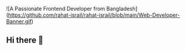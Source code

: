 ![A Passionate Frontend Developer from Bangladesh]
(https://github.com/rahat-israil/rahat-israil/blob/main/Web-Developer-Banner.gif)

## Hi there 👋

<!--
**rahat-israil/rahat-israil** is a ✨ _special_ ✨ repository because its `README.md` (this file) appears on your GitHub profile.

Here are some ideas to get you started:

- 🔭 I’m currently working on ...
- 🌱 I’m currently learning ...
- 👯 I’m looking to collaborate on ...
- 🤔 I’m looking for help with ...
- 💬 Ask me about ...
- 📫 How to reach me: ...
- 😄 Pronouns: ...
- ⚡ Fun fact: ...
-->
